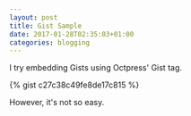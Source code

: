```yaml
---
layout: post
title: Gist Sample
date: 2017-01-28T02:35:03+01:00
categories: blogging
---
```


I try embedding Gists using Octpress' Gist tag.

{% gist c27c38c49fe8de17c815 %}

However, it's not so easy.
